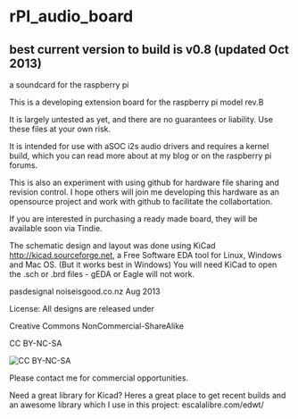 rPI_audio_board
===============
best current version to build is v0.8 (updated Oct 2013)
-------------------------------------
a soundcard for the raspberry pi

This is a developing extension board for the raspberry pi model rev.B

It is largely untested as yet, and there are no guarantees or liability. Use these files at your own risk.

It is intended for use with aSOC i2s audio drivers and requires a kernel build, which you can read more about at my blog or on the raspberry pi forums.

This is also an experiment with using github for hardware file sharing and revision control. I hope others will join me developing this hardware as an opensource project and work with github to facilitate the collabortation. 

If you are interested in purchasing a ready made board, they will be available soon via Tindie.

The schematic design and layout was done using KiCad http://kicad.sourceforge.net, a Free Software EDA tool for Linux, Windows and Mac OS. (But it works best in Windows) You will need KiCad to open the .sch or .brd files - gEDA or Eagle will not work.

pasdesignal 
noiseisgood.co.nz
Aug 2013

License: All designs are released under 

Creative Commons NonCommercial-ShareAlike 

CC BY-NC-SA

![CC BY-NC-SA](http://i.creativecommons.org/l/by-nc-sa/3.0/88x31.png)

Please contact me for commercial opportunities. 

Need a great library for Kicad?
Heres a great place to get recent builds and an awesome library which I use in this project:
escalalibre.com/edwt/
